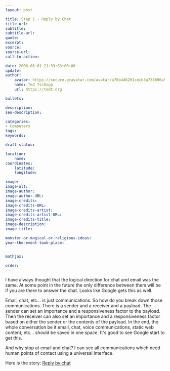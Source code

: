 ```yaml
---
layout: post

title: Step 1 - Reply by Chat
title-url:
subtitle:
subtitle-url:
quote:
excerpt:
source:
source-url:
call-to-action:

date: 2006-06-01 21:33:53+00:00
update:
author:
    avatar: https://secure.gravatar.com/avatar/a76b4d6291cecb3a738896a971bfb903?s=512&d=mp&r=g
    name: Ted Tschopp
    url: https://tedt.org

bullets:

description:
seo-description:

categories:
- Computers
tags:
keywords:

draft-status:

location:
    name:
coordinates:
    latitude:
    longitude:

image:
image-alt:
image-author:
image-author-URL:
image-credits:
image-credits-URL:
image-credits-artist:
image-credits-artist-URL:
image-credits-title:
image-description:
image-title:

monster-or-magical-or-religious-ideas:
year-the-event-took-place:


mathjax:

order:
---
```

I have always thought that the logical direction for chat and email was the same. At some point in the future the only difference between them will be if you are there to answer the chat. Looks like Google gets this as well.

Email, chat, etc… is just communications. So how do you break down those communications. There is a sender and a receiver and a payload. The sender can set an importance and a responsiveness factor to the payload. Then the receiver can also set an importance and a responsiveness factor based on either the sender or the contents of the payload. In the end, the whole conversation be it email, chat, voice communications, static web content, etc… should be saved in one space. It's good to see Google start to get this.

And why stop at email and chat? I can see all communications which need human points of contact using a universal interface.

Here is the story: [Reply by chat](http://googleblog.blogspot.com/2006/06/reply-by-chat.html)
